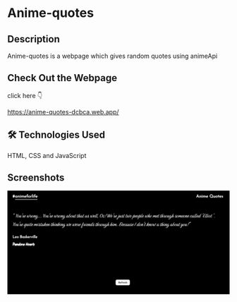 # Anime-quotes


## Description
Anime-quotes is a webpage which gives random quotes using animeApi

## Check Out the Webpage
click here 👇

https://anime-quotes-dcbca.web.app/ 

## 🛠 Technologies Used 
HTML, CSS and JavaScript

## Screenshots


![Home Page - Select Category](/screenshot/main-page.png?raw=true "Quotes")
